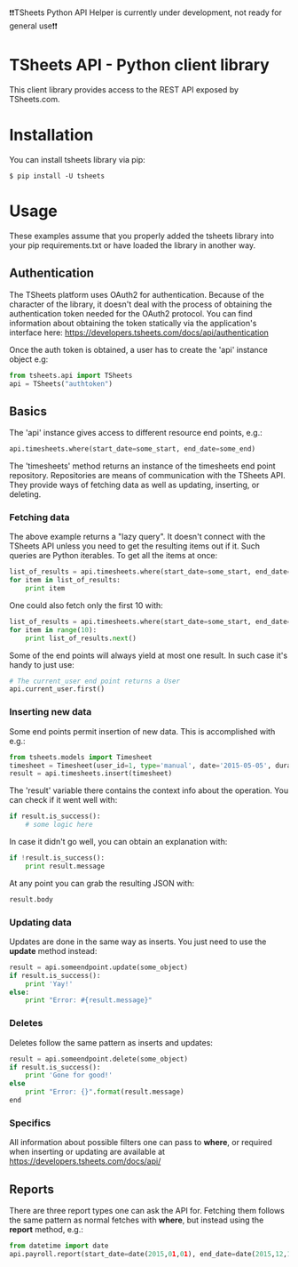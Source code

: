 :exclamation::exclamation:TSheets Python API Helper is currently under development, not ready for general use:exclamation::exclamation:

# TSheets API - Python client library

This client library provides access to the REST API exposed by TSheets.com.

# Installation

You can install tsheets library via pip:

    $ pip install -U tsheets

# Usage

These examples assume that you properly added the tsheets library into your pip requirements.txt or have loaded the library in another way.

## Authentication

The TSheets platform uses OAuth2 for authentication. Because of the character of the library, it doesn't deal with the process of obtaining the authentication token needed for the OAuth2 protocol. You can find information about obtaining the token statically via the application's interface here: <https://developers.tsheets.com/docs/api/authentication>

Once the auth token is obtained, a user has to create the 'api' instance object e.g:

```python
from tsheets.api import TSheets
api = TSheets("authtoken")
```

## Basics

The 'api' instance gives access to different resource end points, e.g.:

```python
api.timesheets.where(start_date=some_start, end_date=some_end)
```

The 'timesheets' method returns an instance of the timesheets end point repository. Repositories are means of communication with the TSheets API. They provide ways of fetching data as well as updating, inserting, or deleting.

### Fetching data

The above example returns a "lazy query". It doesn't connect with the TSheets API unless you need to get the resulting items out if it. Such queries are Python iterables. To get all the items at once:

```python
list_of_results = api.timesheets.where(start_date=some_start, end_date=some_end).all()
for item in list_of_results:
    print item
```

One could also fetch only the first 10 with:

```python
list_of_results = api.timesheets.where(start_date=some_start, end_date=some_end)
for item in range(10):
    print list_of_results.next()
```

Some of the end points will always yield at most one result. In such case it's handy to just use:

```python
# The current_user end point returns a User
api.current_user.first()
```

### Inserting new data

Some end points permit insertion of new data. This is accomplished with e.g.:

```python
from tsheets.models import Timesheet
timesheet = Timesheet(user_id=1, type='manual', date='2015-05-05', duration=5500, jobcode_id=0)
result = api.timesheets.insert(timesheet)
```

The 'result' variable there contains the context info about the operation. You can check if it went well with:

```python
if result.is_success():
    # some logic here
```

In case it didn't go well, you can obtain an explanation with:

```python
if !result.is_success():
    print result.message
```

At any point you can grab the resulting JSON with:

```python
result.body
```

### Updating data

Updates are done in the same way as inserts. You just need to use the **update** method instead:

```python
result = api.someendpoint.update(some_object)
if result.is_success():
    print 'Yay!'
else:
    print "Error: #{result.message}"
```

### Deletes

Deletes follow the same pattern as inserts and updates:

```python
result = api.someendpoint.delete(some_object)
if result.is_success():
    print 'Gone for good!'
else
    print "Error: {}".format(result.message)
end
```

### Specifics

All information about possible filters one can pass to **where**, or required when inserting or updating are available at <https://developers.tsheets.com/docs/api/>

## Reports

There are three report types one can ask the API for. Fetching them follows the same pattern as normal fetches with **where**, but instead using the **report** method, e.g.:

```python
from datetime import date
api.payroll.report(start_date=date(2015,01,01), end_date=date(2015,12,12)).first()
```
